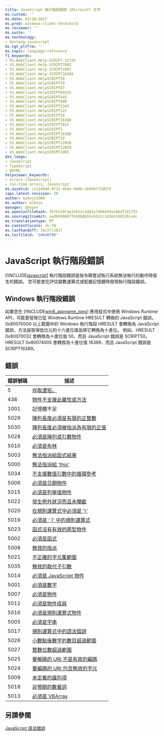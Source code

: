 ```yaml
---
title: JavaScript 執行階段錯誤 |Microsoft 文件
ms.custom: ''
ms.date: 01/18/2017
ms.prod: windows-client-threshold
ms.reviewer: ''
ms.suite: ''
ms.technology:
- devlang-javascript
ms.tgt_pltfrm: ''
ms.topic: language-reference
f1_keywords:
- VS.WebClient.Help.SCRIPT-32725
- VS.WebClient.Help.SCRIPT7002
- VS.WebClient.Help.SCRIPT1001
- VS.WebClient.Help.SCRIPT16389
- VS.WebClient.HelpSCRIPT50
- VS.WebClient.HelpSCRIPT70
- VS.WebClient.HelpSCRIPT87
- VS.WebClient.HelpSCRIPT65535
- VS.WebClient.HelpSCRIPT445
- VS.WebClient.HelpSCRIPT600
- VS.WebClient.HelpSCRIPT2343
- VS.WebClient.HelpSCRIPT122
- VS.WebClient.HelpSCRIPT28
- VS.WebClient.HelpSCRIPT16386
- VS.WebClient.HelpSCRIPT7015
- VS.WebClient.HelpSCRIPT3
- VS.WebClient.HelpSCRIPT16388
- VS.WebClient.HelpSCRIPT14
- VS.WebClient.HelpSCRIPT12030
- VS.WebClient.HelpSCRIPT12029
- VS.WebClient.HelpSCRIPT1001
dev_langs:
- JavaScript
- TypeScript
- DHTML
helpviewer_keywords:
- errors [JavaScript]
- run-time errors, JavaScript
ms.assetid: c111469d-8f31-4bde-9d46-16d58775db7d
caps.latest.revision: 20
author: mikejo5000
ms.author: mikejo
manager: ghogen
ms.openlocfilehash: fb75c59fae32911c3dd3a7468439a198d7191755
ms.sourcegitcommit: aadb9588877418b8b55a5612c1d3842d4520ca4c
ms.translationtype: MT
ms.contentlocale: zh-TW
ms.lasthandoff: 10/27/2017
ms.locfileid: "24640798"
---
```

# <a name="javascript-run-time-errors"></a>JavaScript 執行階段錯誤
[!INCLUDE[javascript](../../javascript/includes/javascript-md.md)] 執行階段錯誤是指令碼嘗試執行系統無法執行的動作時發生的錯誤。 您可能會在評估變數運算式或配置記憶體時發現執行階段錯誤。  
  
## <a name="windows-runtime-errors"></a>Windows 執行階段錯誤  
 如果您在 [!INCLUDE[win8_appname_long](../../javascript/includes/win8-appname-long-md.md)] 應用程式中使用 Windows Runtime API，可能會發現已從 Windows Runtime HRESULT 轉換的 JavaScript 錯誤。 0x80070000 以上範圍中的 Windows 執行階段 HRESULT 會轉換為 JavaScript 錯誤，方法是取得低位元的十六進位值並將它轉換為十進位。 例如，HRESULT 0x80070032 會轉換為十進位值 50，而且 JavaScript 錯誤是 SCRIPT50。 HRESULT 0x80074005 會轉換為十進位值 16389，而且 JavaScript 錯誤是 SCRIPT16389。  
  
## <a name="errors"></a>錯誤  
  
|錯誤號碼|描述|  
|------------------|-----------------|  
|5|[存取遭拒。](../../javascript/misc/access-is-denied.md)|  
|438|[物件不支援此屬性或方法](../../javascript/misc/object-doesn-t-support-this-property-or-method.md)|  
|1001|記憶體不足|  
|5029|[陣列長度必須是有限的正整數](../../javascript/misc/array-length-must-be-a-finite-positive-integer.md)|  
|5030|[陣列長度必須被指派為有限的正值](../../javascript/misc/array-length-must-be-assigned-a-finite-positive-number.md)|  
|5028|[必須是陣列或引數物件](../../javascript/misc/array-or-arguments-object-expected.md)|  
|5010|[必須是布林](../../javascript/misc/boolean-expected.md)|  
|5003|[無法指派給函式結果](../../javascript/misc/cannot-assign-to-a-function-result.md)|  
|5000|[無法指派給 'this'](../../javascript/misc/cannot-assign-to-this.md)|  
|5034|[不支援數值引數中的循環參考](../../javascript/misc/circular-reference-in-value-argument-not-supported.md)|  
|5006|[必須是日期物件](../../javascript/misc/date-object-expected.md)|  
|5015|[必須是列舉值物件](../../javascript/misc/enumerator-object-expected.md)|  
|5022|[發生例外狀況而且未攔截](../../javascript/misc/exception-thrown-and-not-caught.md)|  
|5020|[在規則運算式中必須是 ')'](../../javascript/misc/expected-right-parenthesis-in-regular-expression-javascript.md)|  
|5019|[必須是 ' &#93;' 中的規則運算式](../../javascript/misc/expected-right-square-bracket-in-regular-expression-javascript.md)|  
|5023|[函式沒有有效的原型物件](../../javascript/misc/function-does-not-have-a-valid-prototype-object.md)|  
|5002|[必須是函式](../../javascript/misc/function-expected.md)|  
|5008|[無效的指派](../../javascript/misc/illegal-assignment-javascript.md)|  
|5021|[不正確的字元集範圍](../../javascript/misc/invalid-range-in-character-set-javascript.md)|  
|5035|[無效的取代子引數](../../javascript/misc/invalid-replacer-argument.md)|  
|5014|[必須是 JavaScript 物件](../../javascript/misc/javascript-object-expected.md)|  
|5001|[必須是數字](../../javascript/misc/number-expected.md)|  
|5007|[必須是物件](../../javascript/misc/object-expected.md)|  
|5012|[必須是物件成員](../../javascript/misc/object-member-expected.md)|  
|5016|[必須是規則運算式物件](../../javascript/misc/regular-expression-object-expected.md)|  
|5005|[必須是字串](../../javascript/misc/string-expected.md)|  
|5017|[規則運算式中的語法錯誤](../../javascript/misc/syntax-error-in-regular-expression-javascript.md)|  
|5026|[小數點後數字的數目超過範圍](../../javascript/misc/the-number-of-fractional-digits-is-out-of-range.md)|  
|5027|[整數位數超過範圍](../../javascript/misc/the-precision-is-out-of-range.md)|  
|5025|[要解碼的 URI 不是有效的編碼](../../javascript/misc/the-uri-to-be-decoded-is-not-a-valid-encoding.md)|  
|5024|[要編碼的 URI 包含無效的字元](../../javascript/misc/the-uri-to-be-encoded-contains-an-invalid-character.md)|  
|5009|[未定義的識別項](../../javascript/misc/undefined-identifier.md)|  
|5018|[非預期的數量詞](../../javascript/misc/unexpected-quantifier-javascript.md)|  
|5013|[必須是 VBArray](../../javascript/misc/vbarray-expected.md)|  
  
## <a name="see-also"></a>另請參閱  
 [JavaScript 語法錯誤](../../javascript/reference/javascript-syntax-errors.md)